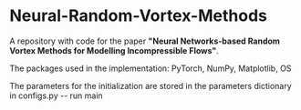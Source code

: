 # Neural-Random-Vortex-Methods

A repository with code for the paper **"Neural Networks-based Random Vortex Methods for Modelling Incompressible Flows"**. 

The packages used in the implementation: PyTorch, NumPy, Matplotlib, OS

The parameters for the initialization are stored in the parameters dictionary in configs.py -- run main
